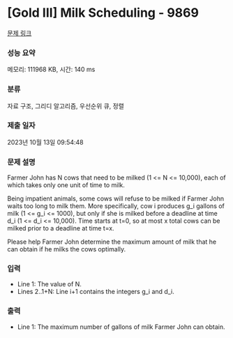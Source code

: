 # [Gold III] Milk Scheduling - 9869 

[문제 링크](https://www.acmicpc.net/problem/9869) 

### 성능 요약

메모리: 111968 KB, 시간: 140 ms

### 분류

자료 구조, 그리디 알고리즘, 우선순위 큐, 정렬

### 제출 일자

2023년 10월 13일 09:54:48

### 문제 설명

<p>Farmer John has N cows that need to be milked (1 <= N <= 10,000), each of which takes only one unit of time to milk.</p><p>Being impatient animals, some cows will refuse to be milked if Farmer John waits too long to milk them.  More specifically, cow i produces g_i gallons of milk (1 <= g_i <= 1000), but only if she is milked before a deadline at time d_i (1 <= d_i <= 10,000).  Time starts at t=0, so at most x total cows can be milked prior to a deadline at time t=x.</p><p>Please help Farmer John determine the maximum amount of milk that he can obtain if he milks the cows optimally.</p>

### 입력 

 <ul><li>Line 1: The value of N.</li><li>Lines 2..1+N: Line i+1 contains the integers g_i and d_i.</li></ul>

### 출력 

 <ul><li>Line 1: The maximum number of gallons of milk Farmer John can obtain.</li></ul>

